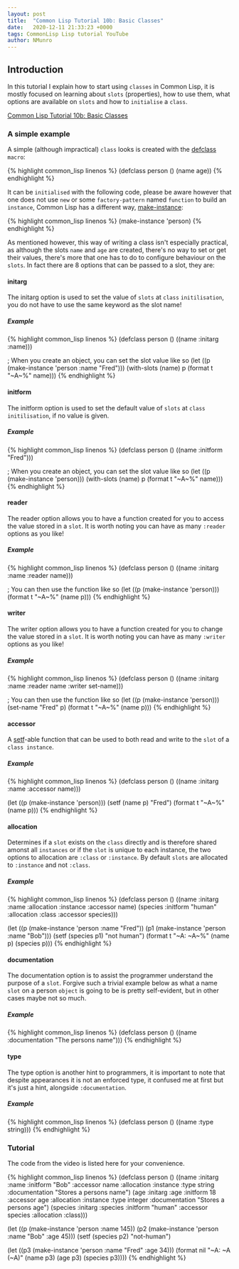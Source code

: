 ```yaml
---
layout: post
title:  "Common Lisp Tutorial 10b: Basic Classes"
date:   2020-12-11 21:33:23 +0000
tags: CommonLisp Lisp tutorial YouTube
author: NMunro
---
```


## Introduction

In this tutorial I explain how to start using `classes` in Common Lisp, it is mostly focused on learning about `slots` (properties), how to use them, what options are available on `slots` and how to `initialise` a `class`.

[Common Lisp Tutorial 10b: Basic Classes](https://www.youtube.com/watch?v=PKwm3325wk0)

### A simple example

A simple (although impractical) `class` looks is created with the [defclass](http://clhs.lisp.se/Body/m_defcla.htm) `macro`:

{% highlight common_lisp linenos %}
(defclass person ()
  (name age))
{% endhighlight %}
      
It can be `initialised` with the following code, please be aware however that one does not use `new` or some `factory-pattern` named `function` to build an `instance`, Common Lisp has a different way, [make-instance](http://clhs.lisp.se/Body/f_mk_ins.htm):

{% highlight common_lisp linenos %}
(make-instance 'person)
{% endhighlight %}
    
As mentioned however, this way of writing a class isn't especially practical, as although the slots `name` and `age` are created, there's no way to set or get their values, there's more that one has to do to configure behaviour on the `slots`. In fact there are 8 options that can be passed to a slot, they are:

#### initarg

The initarg option is used to set the value of `slots` at `class` `initilisation`, you do not have to use the same keyword as the slot name!

##### Example

{% highlight common_lisp linenos %}
(defclass person ()
    ((name :initarg :name)))
        
; When you create an object, you can set the slot value like so
(let ((p (make-instance 'person :name "Fred")))
        (with-slots (name) p
            (format t "~A~%" name)))
{% endhighlight %}

#### initform

The initform option is used to set the default value of `slots` at `class` `initilisation`, if no value is given.

##### Example

{% highlight common_lisp linenos %}
(defclass person ()
    ((name :initform "Fred")))
        
; When you create an object, you can set the slot value like so
(let ((p (make-instance 'person)))
    (with-slots (name) p
        (format t "~A~%" name)))
{% endhighlight %}
            

#### reader

The reader option allows you to have a function created for you to access the value stored in a `slot`. It is worth noting you can have as many `:reader` options as you like!

##### Example

{% highlight common_lisp linenos %}
(defclass person ()
    ((name :initarg :name :reader name)))
        
; You can then use the function like so
(let ((p (make-instance 'person)))
    (format t "~A~%" (name p)))
{% endhighlight %}

    
#### writer

The writer option allows you to have a function created for you to change the value stored in a `slot`. It is worth noting you can have as many `:writer` options as you like!

##### Example

{% highlight common_lisp linenos %}
(defclass person ()
    ((name :initarg :name :reader name :writer set-name)))
        
; You can then use the function like so
(let ((p (make-instance 'person)))
    (set-name "Fred" p)
    (format t "~A~%" (name p)))
{% endhighlight %}

        
#### accessor

A [setf](http://clhs.lisp.se/Body/m_setf_.htm)-able function that can be used to both read and write to the `slot` of a `class instance`.

##### Example

{% highlight common_lisp linenos %}
(defclass person ()
    ((name :initarg :name :accessor name)))
    
(let ((p (make-instance 'person)))
    (setf (name p) "Fred")
    (format t "~A~%" (name p)))
{% endhighlight %}


#### allocation

Determines if a `slot` exists on the `class` directly and is therefore shared amonst all `instances` or if the `slot` is unique to each instance, the two options to allocation are `:class` or `:instance`. By default `slots` are allocated to `:instance` and not `:class`.

##### Example

{% highlight common_lisp linenos %}
(defclass person ()
    ((name :initarg :name :allocation :instance :accessor name)
     (species :initform "human" :allocation :class :accessor species)))
        
(let ((p  (make-instance 'person :name "Fred"))
      (p1 (make-instance 'person :name "Bob")))
    (setf (species p1) "not human")
    (format t "~A: ~A~%" (name p) (species p)))
{% endhighlight %}


#### documentation

The documentation option is to assist the programmer understand the purpose of a `slot`. Forgive such a trivial example below as what a name `slot` on a person `object` is going to be is pretty self-evident, but in other cases maybe not so much.

##### Example

{% highlight common_lisp linenos %}
(defclass person ()
    ((name :documentation "The persons name")))
{% endhighlight %}


#### type

The type option is another hint to programmers, it is important to note that despite appearances it is not an enforced type, it confused me at first but it's just a hint, alongside `:documentation`.

##### Example

{% highlight common_lisp linenos %}
(defclass person ()
    ((name :type string)))
{% endhighlight %}


### Tutorial

The code from the video is listed here for your convenience.

{% highlight common_lisp linenos %}
(defclass person ()
  ((name :initarg    :name    :initform "Bob"   :accessor name    :allocation :instance :type string  :documentation "Stores a persons name")
   (age  :initarg    :age     :initform 18      :accessor age     :allocation :instance :type integer :documentation "Stores a persons age")
   (species :initarg :species :initform "human" :accessor species :allocation :class)))

(let ((p (make-instance 'person :name 145))
      (p2 (make-instance 'person :name "Bob" :age 45)))
  (setf (species p2) "not-human")

  (let ((p3 (make-instance 'person :name "Fred" :age 34)))
    (format nil "~A: ~A (~A)" (name p3) (age p3) (species p3))))
{% endhighlight %}
